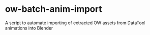 # ow-batch-anim-import
A script to automate importing of extracted OW assets from DataTool animations into Blender
